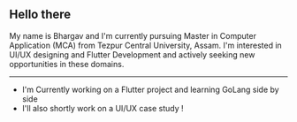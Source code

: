 ## Hello there

My name is Bhargav and I'm currently pursuing Master in Computer Application (MCA) from Tezpur Central University, Assam. I'm interested in UI/UX designing and Flutter Development and actively seeking new opportunities in these domains.

---

- I'm Currently working on a Flutter project and learning GoLang side by side
- I'll also shortly work on a UI/UX case study !